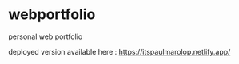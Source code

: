 # webportfolio
personal web portfolio

deployed version available here : https://itspaulmarolop.netlify.app/
